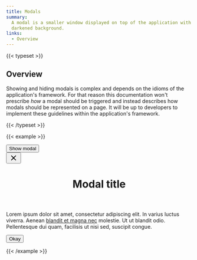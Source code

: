 ```yaml
---
title: Modals
summary:
  A modal is a smaller window displayed on top of the application with a
  darkened background.
links:
  - Overview
---
```


{{< typeset >}}

## Overview

Showing and hiding modals is complex and depends on the idioms of the
application's framework. For that reason this documentation won't prescribe
_how_ a modal should be triggered and instead describes how modals should be
represented on a page. It will be up to developers to implement these guidelines
within the application's framework.

{{< /typeset >}}

{{< example >}}

<button data-modal-trigger="example-modal" class="uw-button--filled">
  Show modal
</button>

<div
  id="example-modal"
  class="uw-modal"
  role="dialog"
  aria-hidden="true"
  aria-labelledby="example-modal__title"
  tabindex="-1">
  <div class="uw-modal__window">
    <button data-modal-close="example-modal" class="uw-modal__close">
      <svg xmlns="http://www.w3.org/2000/svg" width="24" height="24" viewBox="0 0 24 24">
        <path d="M19 6.41L17.59 5 12 10.59 6.41 5 5 6.41 10.59 12 5 17.59 6.41 19 12 13.41 17.59 19 19 17.59 13.41 12z" />
        <path d="M0 0h24v24H0z" fill="none" />
      </svg>
    </button>
    <header class="uw-modal__header">
      <h1 id="example-modal__title">Modal title</h1>
    </header>
    <div class="uw-modal__body uw-prose">
      <p>
        Lorem ipsum dolor sit amet, consectetur adipiscing elit. In varius
        luctus viverra. Aenean <a href="#">blandit et magna nec</a> molestie. Ut
        ut blandit odio. Pellentesque dui quam, facilisis ut nisi sed, suscipit
        congue.
      </p>
    </div>
    <footer class="uw-modal__footer">
      <button data-modal-close="example-modal" class="uw-button--filled">Okay</button>
    </footer>
  </div>
</div>

{{< /example >}}
